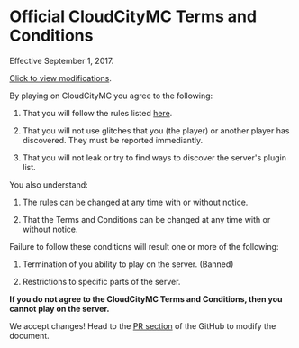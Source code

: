 # Official CloudCityMC Terms and Conditions

Effective September 1, 2017.

[Click to view modifications](https://github.com/CloudCityMC/cloudcitymc.github.io/commits/master/terms.md).

By playing on CloudCityMC you agree to the following:

1) That you will follow the rules listed [here](/rules).

2) That you will not use glitches that you (the player) or another player has discovered. They must be reported immediantly.

3) That you will not leak or try to find ways to discover the server's plugin list.

You also understand:

1) The rules can be changed at any time with or without notice.

2) That the Terms and Conditions can be changed at any time with or without notice.

Failure to follow these conditions will result one or more of the following:

1) Termination of you ability to play on the server. (Banned)

2) Restrictions to specific parts of the server.

**If you do not agree to the CloudCityMC Terms and Conditions, then you cannot play on the server.**

We accept changes! Head to the [PR section](https://github.com/CloudCityMC/cloudcitymc.github.io/pulls) of the GitHub to modify the document.
